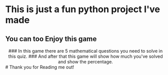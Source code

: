 # This is just a fun python project I've made 
## You can too Enjoy this game 
<div align="center">
### In this game there are 5 mathematical questions you need to solve in this quiz.
### And after that this game will show how much you've solved and show the percentage.
</div>
# Thank you for Reading me out!